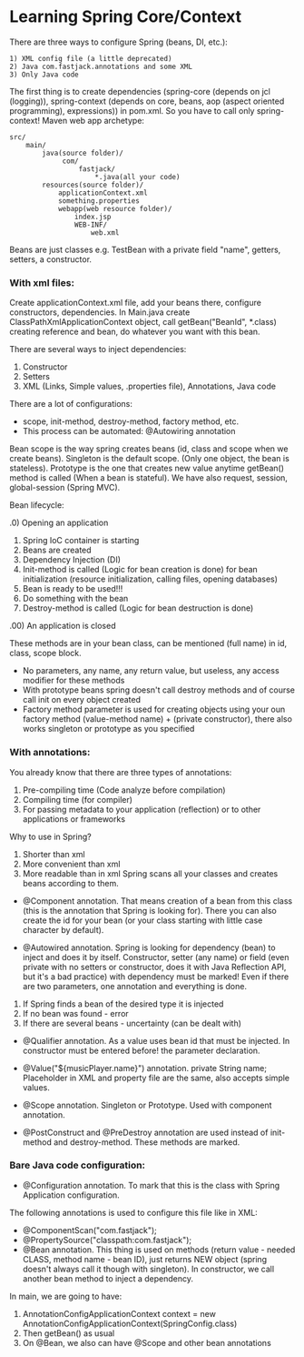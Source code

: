 # Learning Spring Core/Context
    
There are three ways to configure Spring (beans, DI, etc.):

    1) XML config file (a little deprecated)
    2) Java com.fastjack.annotations and some XML
    3) Only Java code

The first thing is to create dependencies (spring-core (depends on jcl (logging)), spring-context 
(depends on core, beans, aop (aspect oriented programming), expressions)) in pom.xml. 
So you have to call only spring-context!
Maven web app archetype:

    src/
        main/
            java(source folder)/
                 com/
                     fastjack/
                         *.java(all your code)
            resources(source folder)/
                applicationContext.xml
                something.properties
                webapp(web resource folder)/
                    index.jsp
                    WEB-INF/
                        web.xml

Beans are just classes e.g. TestBean with a private field "name", getters, setters, a constructor.

### With xml files:
Create applicationContext.xml file, add your beans there, configure constructors, dependencies. 
In Main.java create ClassPathXmlApplicationContext object, call getBean("BeanId", *.class) 
creating reference and bean, do whatever you want with this bean.

There are several ways to inject dependencies:
1) Constructor
2) Setters
3) XML (Links, Simple values, .properties file), Annotations, Java code

There are a lot of configurations:
* scope, init-method, destroy-method, factory method, etc.
* This process can be automated: @Autowiring annotation

Bean scope is the way spring creates beans (id, class and scope when we create beans). 
Singleton is the default scope. (Only one object, the bean is stateless). Prototype is the one that 
creates new value anytime getBean() method is called (When a bean is stateful). We have also request, 
session, global-session (Spring MVC).

Bean lifecycle:

.0) Opening an application

1) Spring IoC container is starting
2) Beans are created
3) Dependency Injection (DI)
4) Init-method is called (Logic for bean creation is done)
for bean initialization (resource initialization, calling files, opening databases)
5) Bean is ready to be used!!!
6) Do something with the bean
7) Destroy-method is called (Logic for bean destruction is done) 

.00) An application is closed

These methods are in your bean class, can be mentioned (full name) in id, class, scope block.
* No parameters, any name, any return value, but useless, any access modifier for these methods
* With prototype beans spring doesn't call destroy methods and of course call init on every object created
* Factory method parameter is used for creating objects using your oun factory method (value-method name) +
(private constructor), there also works singleton or prototype as you specified

###  With annotations:
You already know that there are three types of annotations:
1) Pre-compiling time (Code analyze before compilation)
2) Compiling time (for compiler)
3) For passing metadata to your application (reflection) or to other applications or frameworks

Why to use in Spring?
1) Shorter than xml
2) More convenient than xml
3) More readable than in xml
Spring scans all your classes and creates beans according to them.

* @Component annotation. That means creation of a bean from this class 
(this is the annotation that Spring is looking for). There you can also create the id for 
your bean (or your class starting with little case character by default).

* @Autowired annotation.
Spring is looking for dependency (bean) to inject and does it by itself. Constructor, setter (any name) 
or field (even private with no setters or constructor, does it with Java Reflection API, but it's a bad 
practice) with dependency must be marked! Even if there are two parameters, 
one annotation and everything is done.
1) If Spring finds a bean of the desired type it is injected
2) If no bean was found - error
3) If there are several beans - uncertainty (can be dealt with)

* @Qualifier annotation.
As a value uses bean id that must be injected.
In constructor must be entered before! the parameter declaration.

* @Value("${musicPlayer.name}") annotation.
private String name;
Placeholder in XML and property file are the same, also accepts simple values.

* @Scope annotation.
Singleton or Prototype. Used with component annotation.

* @PostConstruct and @PreDestroy annotation are used instead of init-method and destroy-method.
These methods are marked.

### Bare Java code configuration:
* @Configuration annotation.
To mark that this is the class with Spring Application configuration.

The following annotations is used to configure this file like in XML:
* @ComponentScan("com.fastjack");
* @PropertySource("classpath:com.fastjack");
* @Bean annotation. This thing is used on methods (return value - needed CLASS, method name - bean ID), 
just returns NEW object (spring doesn't always call it though with singleton).
In constructor, we call another bean method to inject a dependency.

In main, we are going to have:
1) AnnotationConfigApplicationContext context = new AnnotationConfigApplicationContext(SpringConfig.class)
2) Then getBean() as usual
3) On @Bean, we also can have @Scope and other bean annotations
